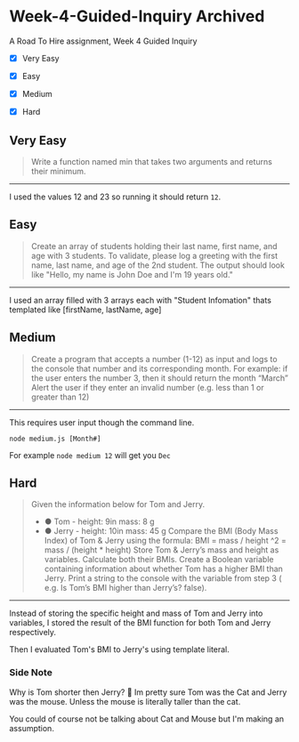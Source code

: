 # Week-4-Guided-Inquiry Archived
A Road To Hire assignment, Week 4 Guided Inquiry 

- [x] Very Easy
- [x] Easy
- [x] Medium
- [x] Hard


## Very Easy

> Write a function named min that takes two arguments and returns their minimum.
---

I used the values 12 and 23 so running it should return `12`.

## Easy

> Create an array of students holding their last name, first name, and age with 3 students. To validate, please log a greeting with the first name, last name, and age of the 2nd student. The output should look like "Hello, my name is John Doe and I'm 19 years old."
--- 

I used an array filled with 3 arrays each with "Student Infomation" thats templated like [firstName, lastName, age]

## Medium

> Create a program that accepts a number (1-12) as input and logs to the console that number and its corresponding month. For example: if the user enters the number 3, then it should return the month “March” Alert the user if they enter an invalid number (e.g. less than 1 or greater than 12)
---

This requires user input though the command line.

`node medium.js [Month#]`

For example `node medium 12` will get you `Dec`

## Hard

> Given the information below for Tom and Jerry.
> - ● Tom - height: 9in mass: 8 g
> - ● Jerry - height: 10in mass: 45 g
> Compare the BMI (Body Mass Index) of Tom & Jerry using the formula: BMI = mass / height ^2 = mass / (height * height)
> Store Tom & Jerry’s mass and height as variables. Calculate both their BMIs. Create a Boolean variable containing information about whether Tom has a higher BMI than Jerry. Print a string to the console with the variable from step 3 ( e.g. Is Tom’s BMI higher than Jerry’s? false).
---

Instead of storing the specific height and mass of Tom and Jerry into variables, I stored the result of the BMI function for both Tom and Jerry respectively.

Then I evaluated Tom's BMI to Jerry's using template literal. 


### Side Note

Why is Tom shorter then Jerry? :thinking:
Im pretty sure Tom was the Cat and Jerry was the mouse. 
Unless the mouse is literally taller than the cat.

You could of course not be talking about Cat and Mouse but I'm making an assumption.
